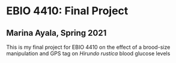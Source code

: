 # EBIO 4410: Final Project
## Marina Ayala, Spring 2021
This is my final project for EBIO 4410 on the effect of a brood-size manipulation and GPS tag on *Hirundo rustica* blood glucose levels
